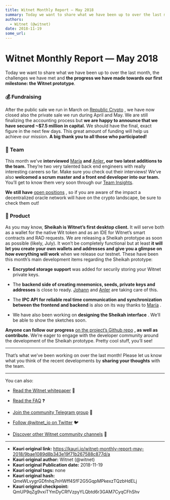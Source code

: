```yaml
---
title: Witnet Monthly Report — May 2018
summary: Today we want to share what we have been up to over the last month, the challenges we have met and the progress we have made towards our first milestone- the Witnet prototype. 💰 Fundraising After the public sale we run in March on Republic Crypto , we have now closed also the private sale we run during April and May. We are still finalizing the accounting process but we are happy to announce that we have secured ~$7.5 million in capital. We should have the final, exact figure in the next few da
authors:
  - Witnet (@witnet)
date: 2018-11-19
some_url: 
---
```


# Witnet Monthly Report — May 2018



Today we want to share what we have been up to over the last month, the challenges we have met and 
**the progress we have made towards our first milestone: the Witnet prototype**.

### 💰 Fundraising
After the public sale we run in March on 
[Republic Crypto](https://republic.co/witnet)
 , we have now closed also the private sale we run during April and May. We are still finalizing the accounting process but 
**we are happy to announce that we have secured ~$7.5 million in capital.**
 We should have the final, exact figure in the next few days. This great amount of funding will help us achieve our mission. 
**A big thank you to all those who participated!**
 

### 💜 Team
This month we’ve 
**interviewed** [María](https://medium.com/witnet/team-insights-mar%C3%ADa-back-end-engineer-27fef70af1d1) **and** [Anler](https://medium.com/witnet/team-insights-anler-back-end-engineer-and-functional-programmer-eca357baef47)**, our two latest additions to the team.** They’re two very talented back end engineers with really interesting careers so far. Make sure you check out their interviews! We’ve also **welcomed a scrum master and a front end developer into our team.** You’ll get to know them very soon through our [Team Insights](https://medium.com/witnet/tagged/team).

**We still have** [open positions](https://angel.co/witnet-foundation-1/jobs)
 , so if you are aware of the impact a decentralized oracle network will have on the crypto landscape, be sure to check them out!

### 🔧 Product
As you may know, 
**Sheikah is Witnet’s first desktop client.**
 It will serve both as a wallet for the native Wit token and as an IDE for Witnet’s smart contracts and RAD requests.
We are releasing a Sheikah prototype as soon as possible (likely, July). It won’t be completely functional but at least 
**it will let you create your own wallets and addresses and give you a glimpse on how everything will work**
 when we release our testnet.
These have been this month’s main development items regarding the Sheikah prototype:



 *  **Encrypted storage support** was added for securily storing your Witnet private keys.

 * The **backend side of creating mnemonics, seeds, private keys and addresses** is close to ready. [Johann](https://github.com/kronolynx) and [Anler](https://github.com/anler) are taking care of this.

 * The **IPC API for reliable real time communication and synchronization between the frontend and backend** is also on its way thanks to [María](https://github.com/mmartinbar) .

 * We have also been working on **designing the Sheikah interface** . We’ll be able to show the sketches soon.

**Anyone can follow our progress** [on the project’s Github repo](https://github.com/witnet/sheikah) **, as well as contribute.** We’re eager to engage with the developer community around the development of the Sheikah prototype. Pretty cool stuff, you’ll see!

----

That’s what we’ve been working on over the last month! Please let us know what you think of the recent developments by 
**sharing your thoughts**
 with the team.

----

You can also:



 *  [Read the Witnet whitepaper](https://witnet.io/static/witnet-whitepaper.pdf) 📃

 *  [Read the FAQ](https://witnet.io/#/faq) ❓

 *  [Join the community Telegram group](https://t.me/witnetio) 💬

 *  [Follow @witnet_io on Twitter](https://twitter.com/witnet_io) 🐦

 *  [Discover other Witnet community channels](https://witnet.io/#/contact) 👥



---

- **Kauri original link:** https://kauri.io/witnet-monthly-report-may-2018/9bae1089d8b343e19f71b267588c877d/a
- **Kauri original author:** Witnet (@witnet)
- **Kauri original Publication date:** 2018-11-19
- **Kauri original tags:** none
- **Kauri original hash:** QmeWLvygrGDfnhq7nHWff4SfF2G5GqpMPkexzTQzbHdELj
- **Kauri original checkpoint:** QmUP9qZg9vxiTYmDyCRfVzpyYLQbtd6r3GAM7CyqCFhShv



